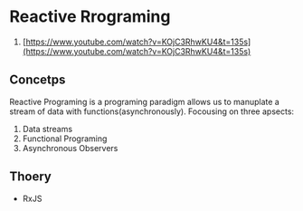 # Reactive Rrograming

1. [https://www.youtube.com/watch?v=KOjC3RhwKU4&t=135s](https://www.youtube.com/watch?v=KOjC3RhwKU4&t=135s)

## Concetps

Reactive Programing is a programing paradigm allows us to manuplate a stream of data with functions(asynchronously). Focousing on three apsects:

1. Data streams
2. Functional Programing
3. Asynchronous Observers

## Thoery

- RxJS
